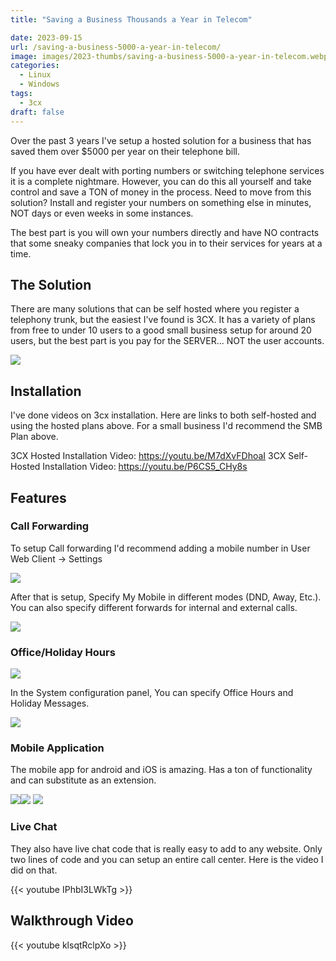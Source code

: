 ```yaml
---
title: "Saving a Business Thousands a Year in Telecom"

date: 2023-09-15
url: /saving-a-business-5000-a-year-in-telecom/
image: images/2023-thumbs/saving-a-business-5000-a-year-in-telecom.webp
categories:
  - Linux
  - Windows
tags:
  - 3cx
draft: false
---
```

Over the past 3 years I've setup a hosted solution for a business that has saved them over $5000 per year on their telephone bill.
<!--more-->

If you have ever dealt with porting numbers or switching telephone services it is a complete nightmare. However, you can do this all yourself and take control and save a TON of money in the process. Need to move from this solution? Install and register your numbers on something else in minutes, NOT days or even weeks in some instances.

The best part is you will own your numbers directly and have NO contracts that some sneaky companies that lock you in to their services for years at a time.

## The Solution

There are many solutions that can be self hosted where you register a telephony trunk, but the easiest I've found is 3CX. It has a variety of plans from free to under 10 users to a good small business setup for around 20 users, but the best part is you pay for the SERVER... NOT the user accounts.

![](/images/2023/saving-a-business-5000-a-year-in-telecom/pricing.webp)

## Installation

I've done videos on 3cx installation. Here are links to both self-hosted and using the hosted plans above. For a small business I'd recommend the SMB Plan above.

3CX Hosted Installation Video: <https://youtu.be/M7dXvFDhoaI>
3CX Self-Hosted Installation Video: <https://youtu.be/P6CS5_CHy8s>

## Features

### Call Forwarding

To setup Call forwarding I'd recommend adding a mobile number in User Web Client -> Settings

![](/images/2023/saving-a-business-5000-a-year-in-telecom/call-forwarding.webp)

After that is setup, Specify My Mobile in different modes (DND, Away, Etc.). You can also specify different forwards for internal and external calls. 

![](/images/2023/saving-a-business-5000-a-year-in-telecom/call-forwarding2.webp)

### Office/Holiday Hours

![](/images/2023/saving-a-business-5000-a-year-in-telecom/office-hours.webp)

In the System configuration panel, You can specify Office Hours and Holiday Messages.

![](/images/2023/saving-a-business-5000-a-year-in-telecom/holidays.webp)

### Mobile Application

The mobile app for android and iOS is amazing. Has a ton of functionality and can substitute as an extension. 

 ![](/images/2023/saving-a-business-5000-a-year-in-telecom/chat.webp)![](/images/2023/saving-a-business-5000-a-year-in-telecom/recent.webp)
![](/images/2023/saving-a-business-5000-a-year-in-telecom/voicemail.webp)

### Live Chat

They also have live chat code that is really easy to add to any website. Only two lines of code and you can setup an entire call center. Here is the video I did on that. 

{{< youtube IPhbI3LWkTg >}}

## Walkthrough Video

{{< youtube klsqtRclpXo >}}
